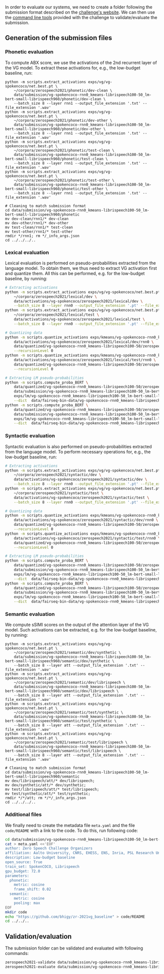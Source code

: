In order to evaluate our systems, we need to create a folder following the submission format described on the [challenge's website](https://zerospeech.com/2021/instructions.html). We can then use the [command line tools](https://github.com/bootphon/zerospeech2021) provided with the challenge to validate/evaluate the submission.

## Generation of the submission files

### Phonetic evaluation

To compute ABX score, we use the activations of the 2nd recurrent layer of the VG model.
To extract these activations for, e.g., the low-budget baseline, run:

```
python -m scripts.extract_activations exps/vg/vg-spokencoco/net.best.pt \
    ~/corpora/zerospeech2021/phonetic/dev-clean \
    data/submission/vg-spokencoco-rnn0_kmeans-librispeech100-50_lm-bert-small-librispeech960/phonetic/dev-clean \
    --batch_size 8 --layer rnn1 --output_file_extension '.txt' --file_extension '.wav'
python -m scripts.extract_activations exps/vg/vg-spokencoco/net.best.pt \
    ~/corpora/zerospeech2021/phonetic/dev-other \
    data/submission/vg-spokencoco-rnn0_kmeans-librispeech100-50_lm-bert-small-librispeech960/phonetic/dev-other \
    --batch_size 8 --layer rnn1 --output_file_extension '.txt' --file_extension '.wav'
python -m scripts.extract_activations exps/vg/vg-spokencoco/net.best.pt \
    ~/corpora/zerospeech2021/phonetic/test-clean \
    data/submission/vg-spokencoco-rnn0_kmeans-librispeech100-50_lm-bert-small-librispeech960/phonetic/test-clean \
    --batch_size 8 --layer rnn1 --output_file_extension '.txt' --file_extension '.wav'
python -m scripts.extract_activations exps/vg/vg-spokencoco/net.best.pt \
    ~/corpora/zerospeech2021/phonetic/test-other \
    data/submission/vg-spokencoco-rnn0_kmeans-librispeech100-50_lm-bert-small-librispeech960/phonetic/test-other \
    --batch_size 8 --layer rnn1 --output_file_extension '.txt' --file_extension '.wav'

# Cleaning to match submission format
cd data/submission/vg-spokencoco-rnn0_kmeans-librispeech100-50_lm-bert-small-librispeech960/phonetic
mv dev-clean/rnn1/* dev-clean
mv dev-other/rnn1/* dev-other
mv test-clean/rnn1/* test-clean
mv test-other/rnn1/* test-other
rmdir */rnn1; rm */_info_args.json
cd ../../../..
```

### Lexical evaluation

Lexical evaluation is performed on pseudo-probabilities extracted from the language model.
To obtain them, we thus need to extract VG activation first and quantize them.
All this can be performed, e.g. for the low-budget baseline, by running:

```bash
# Extracting activations
python -m scripts.extract_activations exps/vg/vg-spokencoco/net.best.pt \
    ~/corpora/zerospeech2021/lexical/dev \
    data/activations/vg-spokencoco/zerospeech2021/lexical/dev \
    --batch_size 8 --layer rnn0 --output_file_extension '.pt' --file_extension '.wav'
python -m scripts.extract_activations exps/vg/vg-spokencoco/net.best.pt \
    ~/corpora/zerospeech2021/lexical/test \
    data/activations/vg-spokencoco/zerospeech2021/lexical/test \
    --batch_size 8 --layer rnn0 --output_file_extension '.pt' --file_extension '.wav'

# Quantizing data
python -m scripts.quantize_activations exps/kmeans/vg-spokencoco-rnn0_kmeans-librispeech100-50/checkpoint_last.pt \
    data/activations/vg-spokencoco/zerospeech2021/lexical/dev/rnn0 \
    data/quantized/vg-spokencoco-rnn0_kmeans-librispeech100-50/zerospeech2021/lexical/dev \
    --recursionLevel 0
python -m scripts.quantize_activations exps/kmeans/vg-spokencoco-rnn0_kmeans-librispeech100-50/checkpoint_last.pt \
    data/activations/vg-spokencoco/zerospeech2021/lexical/test/rnn0 \
    data/quantized/vg-spokencoco-rnn0_kmeans-librispeech100-50/zerospeech2021/lexical/test \
    --recursionLevel 0

# Extracting LM pseudo-probabilities
python -m scripts.compute_proba_BERT \
    data/quantized/vg-spokencoco-rnn0_kmeans-librispeech100-50/zerospeech2021/lexical/dev/quantized_outputs.txt \
    data/submission/vg-spokencoco-rnn0_kmeans-librispeech100-50_lm-bert-small-librispeech960/lexical/dev \
    exps/lm/vg-spokencoco-rnn0_kmeans-librispeech100-50_lm-bert-small-librispeech960/checkpoint_best.pt \
    --dict  data/fairseq-bin-data/vg-spokencoco-rnn0_kmeans-librispeech100-50/librispeech/train-full-960/dict.txt
python -m scripts.compute_proba_BERT \
    data/quantized/vg-spokencoco-rnn0_kmeans-librispeech100-50/zerospeech2021/lexical/test/quantized_outputs.txt \
    data/submission/vg-spokencoco-rnn0_kmeans-librispeech100-50_lm-bert-small-librispeech960/lexical/test \
    exps/lm/vg-spokencoco-rnn0_kmeans-librispeech100-50_lm-bert-small-librispeech960/checkpoint_best.pt \
    --dict  data/fairseq-bin-data/vg-spokencoco-rnn0_kmeans-librispeech100-50/librispeech/train-full-960/dict.txt
```

### Syntactic evaluation

Syntactic evaluation is also performed on pseudo-probabilities extracted from the language model.
To perform necessary operations for, e.g., the low-budget baseline, run:

```bash
# Extracting activations
python -m scripts.extract_activations exps/vg/vg-spokencoco/net.best.pt \
    ~/corpora/zerospeech2021/syntactic/dev \
    data/activations/vg-spokencoco/zerospeech2021/syntactic/dev \
    --batch_size 8 --layer rnn0 --output_file_extension '.pt' --file_extension '.wav'
python -m scripts.extract_activations exps/vg/vg-spokencoco/net.best.pt \
    ~/corpora/zerospeech2021/syntactic/test \
    data/activations/vg-spokencoco/zerospeech2021/syntactic/test \
    --batch_size 8 --layer rnn0 --output_file_extension '.pt' --file_extension '.wav'

# Quantizing data
python -m scripts.quantize_activations exps/kmeans/vg-spokencoco-rnn0_kmeans-librispeech100-50/checkpoint_last.pt \
    data/activations/vg-spokencoco/zerospeech2021/syntactic/dev/rnn0 \
    data/quantized/vg-spokencoco-rnn0_kmeans-librispeech100-50/zerospeech2021/syntactic/dev \
    --recursionLevel 0
python -m scripts.quantize_activations exps/kmeans/vg-spokencoco-rnn0_kmeans-librispeech100-50/checkpoint_last.pt \
    data/activations/vg-spokencoco/zerospeech2021/syntactic/test/rnn0 \
    data/quantized/vg-spokencoco-rnn0_kmeans-librispeech100-50/zerospeech2021/syntactic/test \
    --recursionLevel 0

# Extracting LM pseudo-probabilities
python -m scripts.compute_proba_BERT \
    data/quantized/vg-spokencoco-rnn0_kmeans-librispeech100-50/zerospeech2021/syntactic/dev/quantized_outputs.txt \
    data/submission/vg-spokencoco-rnn0_kmeans-librispeech100-50_lm-bert-small-librispeech960/syntactic/dev \
    exps/lm/vg-spokencoco-rnn0_kmeans-librispeech100-50_lm-bert-small-librispeech960/checkpoint_best.pt \
    --dict  data/fairseq-bin-data/vg-spokencoco-rnn0_kmeans-librispeech100-50/librispeech/train-full-960/dict.txt
python -m scripts.compute_proba_BERT \
    data/quantized/vg-spokencoco-rnn0_kmeans-librispeech100-50/zerospeech2021/syntactic/test/quantized_outputs.txt \
    data/submission/vg-spokencoco-rnn0_kmeans-librispeech100-50_lm-bert-small-librispeech960/syntactic/test \
    exps/lm/vg-spokencoco-rnn0_kmeans-librispeech100-50_lm-bert-small-librispeech960/checkpoint_best.pt \
    --dict  data/fairseq-bin-data/vg-spokencoco-rnn0_kmeans-librispeech100-50/librispeech/train-full-960/dict.txt
```

### Semantic evaluation

We compute sSIMI scores on the output of the attention layer of the VG model.
Such activations can be extracted, e.g. for the low-budget baseline, by running:

```
python -m scripts.extract_activations exps/vg/vg-spokencoco/net.best.pt \
    ~/corpora/zerospeech2021/semantic/dev/synthetic \
    data/submission/vg-spokencoco-rnn0_kmeans-librispeech100-50_lm-bert-small-librispeech960/semantic/dev/synthetic \
    --batch_size 8 --layer att --output_file_extension '.txt' --file_extension '.wav'
python -m scripts.extract_activations exps/vg/vg-spokencoco/net.best.pt \
    ~/corpora/zerospeech2021/semantic/dev/librispeech \
    data/submission/vg-spokencoco-rnn0_kmeans-librispeech100-50_lm-bert-small-librispeech960/semantic/dev/librispeech \
    --batch_size 8 --layer att --output_file_extension '.txt' --file_extension '.wav'
python -m scripts.extract_activations exps/vg/vg-spokencoco/net.best.pt \
    ~/corpora/zerospeech2021/semantic/test/synthetic \
    data/submission/vg-spokencoco-rnn0_kmeans-librispeech100-50_lm-bert-small-librispeech960/semantic/test/synthetic \
    --batch_size 8 --layer att --output_file_extension '.txt' --file_extension '.wav'
python -m scripts.extract_activations exps/vg/vg-spokencoco/net.best.pt \
    ~/corpora/zerospeech2021/semantic/test/librispeech \
    data/submission/vg-spokencoco-rnn0_kmeans-librispeech100-50_lm-bert-small-librispeech960/semantic/test/librispeech \
    --batch_size 8 --layer att --output_file_extension '.txt' --file_extension '.wav'

# Cleaning to match submission format
cd data/submission/vg-spokencoco-rnn0_kmeans-librispeech100-50_lm-bert-small-librispeech960/semantic
mv dev/librispeech/att/* dev/librispeech;
mv dev/synthetic/att/* dev/synthetic;
mv test/librispeech/att/* test/librispeech;
mv test/synthetic/att/* test/synthetic;
rmdir */*/att; rm */*/_info_args.json
cd ../../../..
```

### Additional files

We finally need to create the metadata file `meta.yaml` and the file `code/README` with a link to the code.
To do this, run following code:

```bash
cd data/submission/vg-spokencoco-rnn0_kmeans-librispeech100-50_lm-bert-small-librispeech960
cat > meta.yaml <<'EOF'
author: Zero Speech Challenge Organizers
affiliation: Aalto University, CNRS, EHESS, ENS, Inria, PSL Research University, Tampere University, Tilburg University, University of Texas
description: Low-budget baseline
open_source: True
train_set: SpokenCOCO, Librispeech
gpu_budget: 72.0
parameters:
  phonetic:
    metric: cosine
    frame_shift: 0.02
  semantic:
    metric: cosine
    pooling: max
EOF
mkdir code
echo "https://github.com/bhigy/zr-2021vg_baseline" > code/README
cd ../../..
```

## Validation/evaluation

The submission folder can be validated and evaluated with following commands:

```bash
zerospeech2021-validate data/submission/vg-spokencoco-rnn0_kmeans-librispeech100-50_lm-bert-small-librispeech960
zerospeech2021-evaluate data/submission/vg-spokencoco-rnn0_kmeans-librispeech100-50_lm-bert-small-librispeech960 results/vg-spokencoco-rnn0_kmeans-librispeech100-50_lm-bert-small-librispeech960
```
